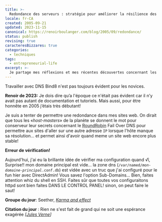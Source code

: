 ```yaml
---
title: >-
  Redondance des serveurs : stratégie pour améliorer la résilience des sites web
locale: fr-CA
created: 2005-09-21
updated: 2023-11-15
canonical: https://renoirboulanger.com/blog/2005/09/redondance/
status: publish
revising: true
caracteresBizzares: true
categories:
  - techniques
tags:
  - entrepreneurial-life
excerpt: >-
  Je partage mes réflexions et mes récentes découvertes concernant les techniques d'amélioration de la résilience des sites web. J'y explore particulièrement l'utilisation de BIND et du mécanisme de 'Round Robin' dans le contexte d'une architecture multi-serveurs. Cette approche implique la mise en place de plusieurs serveurs, chacun hébergeant une copie identique des sites, et la configuration d'un système de distribution des requêtes permettant d'alterner efficacement entre les serveurs disponibles.
---
```


Travailler avec DNS Bind8 n'est pas toujours évident pour les novices.

<rb-notice-box variant="info" class="my-5">
<strong slot="header">Renoir de 2023:</strong>
Je dois dire qu’a l'époque ce n'était pas évident car il n’y avait pas autant de documentation et tutoriels. Mais aussi, pour être honnête en 2005 j’étais très débutant!
</rb-notice-box>

<p>Je suis a tenter de permettre une redondance dans mes sites web. On dirait que tous les «<em>host-masters</em>» de la planète se donnent le mot pour conserveur leur secrets concernant le <abbr title="DNSPro and Bind">RoundRobin</abbr> <abbr>Fail Over DNS</abbr> pour permettre aux sites d'aller sur une autre adresse <code>IP</code> lorsque l'hôte manque sa résolution... et permet ainsi d'avoir quand meme un site web encore plus stable!</p>

<p><strong>Erreur de vérification!</strong></p>

<!--#TODO notice caracteresBizzares √î -->
<p>Aujourd'hui, j'ai eu la brillante idée de vérifier ma configuration quand √î, Surprise!! mon domaine principal est vide... la zone dns (<code>/var/named/<em>mon-domaine-principal</em>.conf.db</code>) est vidée avec un truc que j'ai configuré pour le fun hier avec DirectAdmin! Vous savez l'option Sub-Domains... Bien, faites attention whiz du shell en SSH. Faites sûr que toutes vos configuraitons httpd sont bien faites DANS LE CONTROL PANEL! sinon, on peut faire le saut!</p>

<p><strong>Groupe du jour</strong>: Seether, <a href="http://music.yahoo.com/ar-292620-discography--Seether"><em>Karma and effect</em></a></p>

<p><strong>Citation du jour</strong> : Rien ne s'est fait de grand qui ne soit une espérance exagérée <em>[<a href="http://www.evene.fr/celebre/biographie/jules-verne-777.php">Jules Verne</a>]</em></p>
